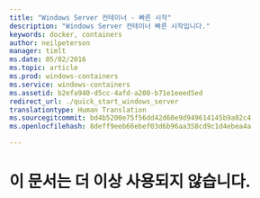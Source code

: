 ```yaml
---
title: "Windows Server 컨테이너 - 빠른 시작"
description: "Windows Server 컨테이너 빠른 시작입니다."
keywords: docker, containers
author: neilpeterson
manager: timlt
ms.date: 05/02/2016
ms.topic: article
ms.prod: windows-containers
ms.service: windows-containers
ms.assetid: b2efa940-d5cc-4afd-a200-b71e1eeed5ed
redirect_url: ./quick_start_windows_server
translationtype: Human Translation
ms.sourcegitcommit: bd4b5200e75f56dd42d60e9d949614145b9a02c4
ms.openlocfilehash: 8deff9eeb66ebef03d6b96aa358cd9c1d4ebea4a

---
```


# 이 문서는 더 이상 사용되지 않습니다.



<!--HONumber=Jun16_HO4-->


